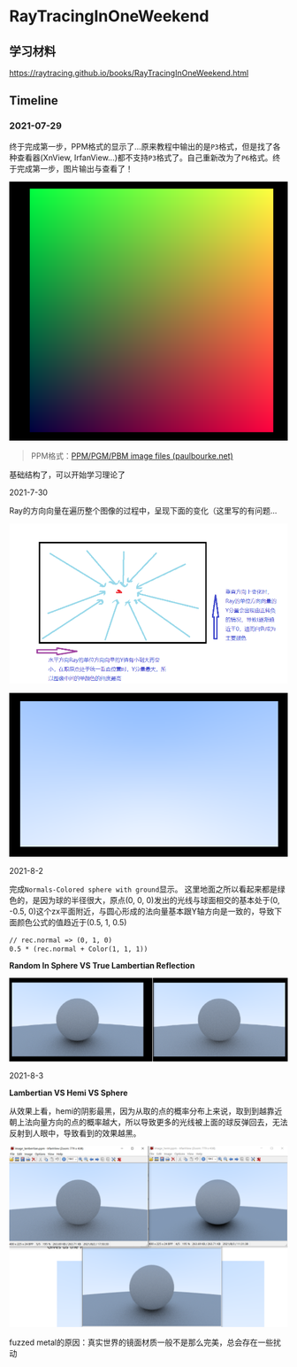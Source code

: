 # RayTracingInOneWeekend

## 学习材料

https://raytracing.github.io/books/RayTracingInOneWeekend.html

## Timeline

### 2021-07-29

终于完成第一步，PPM格式的显示了...原来教程中输出的是`P3`格式，但是找了各种查看器(XnView, IrfanView...)都不支持`P3`格式了。自己重新改为了`P6`格式。终于完成第一步，图片输出与查看了！

![ppm-p6.png](./attachments/ppm-p6.png)

> PPM格式：[PPM/PGM/PBM image files (paulbourke.net)](http://paulbourke.net/dataformats/ppm/)



基础结构了，可以开始学习理论了



2021-7-30

Ray的方向向量在遍历整个图像的过程中，呈现下面的变化（这里写的有问题...

![ray-vary.png](./attachments/ray-vary.png)



![blue_white_gradient.png](./attachments/blue_white_gradient.png)

2021-8-2

完成`Normals-Colored sphere with ground`显示。 这里地面之所以看起来都是绿色的，是因为球的半径很大，原点(0,  0, 0)发出的光线与球面相交的基本处于(0, -0.5, 0)这个zx平面附近，与圆心形成的法向量基本跟Y轴方向是一致的，导致下面颜色公式的值趋近于(0.5, 1, 0.5)

```
// rec.normal => (0, 1, 0)
0.5 * (rec.normal + Color(1, 1, 1))
```

**Random In Sphere VS True Lambertian Reflection**

![true_lambertian_vs_random_sphere.png](./attachments/true_lambertian_vs_random_sphere.png)



2021-8-3

**Lambertian VS Hemi VS Sphere**

从效果上看，hemi的阴影最黑，因为从取的点的概率分布上来说，取到到越靠近朝上法向量方向的点的概率越大，所以导致更多的光线被上面的球反弹回去，无法反射到人眼中，导致看到的效果越黑。

![lambertian_hemi_sphere.png](./attachments/lambertian_hemi_sphere.png)

fuzzed metal的原因：真实世界的镜面材质一般不是那么完美，总会存在一些扰动